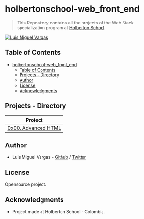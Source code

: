 # holbertonschool-web_front_end

> This Repository contains all the projects of the Web Stack specialization program at [Holberton School](https://www.holbertonschool.com "Holberton School.").

[![Luis Miguel Vargas](https://img.shields.io/twitter/url?style=social&url=https%3A%2F%2Ftwitter.com%2Fluismvargasg1)](https://twitter.com/luismvargasg1)

## Table of Contents

- [holbertonschool-web_front_end](#holbertonschool-web_front_end)
  - [Table of Contents](#table-of-contents)
  - [Projects - Directory](#projects---directory)
  - [Author](#author)
  - [License](#license)
  - [Acknowledgments](#acknowledgments)

## Projects - Directory

| **Project**                                 |
| ------------------------------------------- |
| [0x00. Advanced HTML](./0x00-html_advanced) |

## Author

- Luis Miguel Vargas - [Github](https://github.com/luismvargasg) / [Twitter](https://twitter.com/luismvargasg1)

## License

Opensource project.

## Acknowledgments

- Project made at Holberton School - Colombia.
